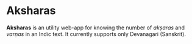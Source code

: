 # Aksharas

**Aksharas** is an utility web-app for knowing the number
of *akṣaras* and *varṇas* in an Indic text. It currently
supports only Devanagari (Sanskrit).

